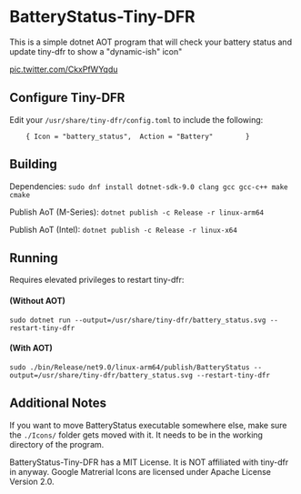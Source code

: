 # BatteryStatus-Tiny-DFR
This is a simple dotnet AOT program that will check your battery status and update tiny-dfr to show a "dynamic-ish" icon"

<a href="https://t.co/CkxPfWYqdu">pic.twitter.com/CkxPfWYqdu</a>

## Configure Tiny-DFR

Edit your `/usr/share/tiny-dfr/config.toml` to include the following:

`    { Icon = "battery_status",  Action = "Battery"        }`

## Building

Dependencies: `sudo dnf install dotnet-sdk-9.0 clang gcc gcc-c++ make cmake`
  
Publish AoT (M-Series): `dotnet publish -c Release -r linux-arm64`

Publish AoT (Intel): `dotnet publish -c Release -r linux-x64`

## Running

Requires elevated privileges to restart tiny-dfr:

#### (Without AOT)

`sudo dotnet run --output=/usr/share/tiny-dfr/battery_status.svg --restart-tiny-dfr`

#### (With AOT)

```
sudo ./bin/Release/net9.0/linux-arm64/publish/BatteryStatus --output=/usr/share/tiny-dfr/battery_status.svg --restart-tiny-dfr
```

## Additional Notes

If you want to move BatteryStatus executable somewhere else, make sure the `./Icons/` folder gets moved with it. It needs to be in the working directory of the program.

BatteryStatus-Tiny-DFR has a MIT License. It is NOT affiliated with tiny-dfr in anyway. Google Matrerial Icons are licensed under Apache License Version 2.0. 
